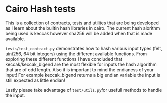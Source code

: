 # Cairo Hash tests

This is a collection of contracts, tests and utilites that are being developed as I learn about the builtin hash libraries in cairo. The current hash alorithm being used is keccak however sha256 will be added when that is made available.

`tests/test_contract.py` demonstrates how to hash various input types (felt, uint256, 64 bit integers) using the different available functions. From exploring these different functions I have concluded that keccak/keccak_bigend are the most flexible for inputs the hash algorithm that are of odd length. Also it is important to mind the endianess of your input! For example keccak_bigend returns a big endian variable the input is still expected as little endian!

Lastly please take advantage of `test/utils.py`for usefull methods to handle the input.
